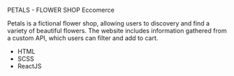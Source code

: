 PETALS - FLOWER SHOP
Eccomerce

Petals is a fictional flower shop, allowing users to discovery and find a variety of beautiful flowers. The website includes information gathered from a custom API, which users can filter and add to cart.

- HTML 
- SCSS 
- ReactJS
